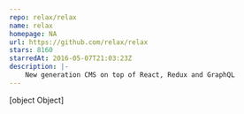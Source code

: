 ```yaml
---
repo: relax/relax
name: relax
homepage: NA
url: https://github.com/relax/relax
stars: 8160
starredAt: 2016-05-07T21:03:23Z
description: |-
    New generation CMS on top of React, Redux and GraphQL
---
```


[object Object]
